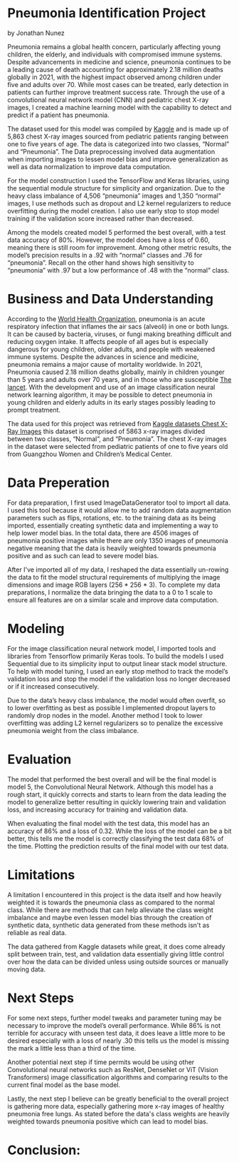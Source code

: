 # Pneumonia Identification Project
by Jonathan Nunez

Pneumonia remains a global health concern, particularly affecting young children, the elderly, and individuals with compromised immune systems. Despite advancements in medicine and science, pneumonia continues to be a leading cause of death accounting for approximately 2.18 million deaths globally in 2021, with the highest impact observed among children under five and adults over 70. While most cases can be treated, early detection in patients can further improve treatment success rate. Through the use of a convolutional neural network model (CNN) and pediatric chest X-ray images, I created a machine learning model with the capability to detect and predict if a patient has pneumonia.

The dataset used for this model was compiled by [Kaggle](https://www.kaggle.com/) and is made up of 5,863 chest X-ray images sourced from pediatric patients ranging between one to five years of age. The data is categorized into two classes, “Normal” and “Pneumonia”. The Data preprocessing involved data augmentation when importing images to lessen model bias and improve generalization as well as data normalization to improve data computation. 

For the model construction I used the TensorFlow and Keras libraries, using the sequential module structure for simplicity and organization. Due to the heavy class imbalance of 4,506 “pneumonia” images and 1,350 “normal” images, I use methods such as dropout and L2 kernel regularizers to reduce overfitting during the model creation. I also use early stop to stop model training if the validation score increased rather than decreased.

Among the models created model 5 performed the best overall, with a test data accuracy of 80%. However, the model does have a loss of 0.60, meaning there is still room for improvement. Among other metric results, the model’s precision results in a .92 with “normal” classes and .76 for “pneumonia”. Recall on the other hand shows high sensitivity to “pneumonia” with .97 but a low performance of .48 with the “normal” class.


# Business and Data Understanding
According to the [World Health Organization](https://www.who.int/health-topics/pneumonia/#tab=tab_1), pneumonia is an acute respiratory infection that inflames the air sacs (alveoli) in one or both lungs. It can be caused by bacteria, viruses, or fungi making breathing difficult and reducing oxygen intake. It affects people of all ages but is especially dangerous for young children, older adults, and people with weakened immune systems. Despite the advances in science and medicine, pneumonia remains a major cause of mortality worldwide. In 2021, Pneumonia caused 2.18 million deaths globally, mainly in children younger than 5 years and adults over 70 years, and in those who are susceptible [The lancet](https://www.thelancet.com/journals/lanres/article/PIIS2213-2600(25)00087-6/fulltext?utm_source). With the development and use of an image classification neural network learning algorithm, it may be possible to detect pneumonia in young children and elderly adults in its early stages possibly leading to prompt treatment.

The data used for this project was retrieved from [Kaggle datasets Chest X-Ray Images](https://www.kaggle.com/datasets/paultimothymooney/chest-xray-pneumonia) this dataset is comprised of 5863 x-ray images divided between two classes, “Normal”, and “Pneumonia”. The chest X-ray images in the dataset were selected from pediatric patients of one to five years old from Guangzhou Women and Children’s Medical Center.


# Data Preperation
For data preparation, I first used ImageDataGenerator tool to import all data. I used this tool because it would allow me to add random data augmentation parameters such as flips, rotations, etc. to the training data as its being imported, essentially creating synthetic data and implementing a way to help lower model bias. In the total data, there are 4506 images of pneumonia positive images while there are only 1350 images of pneumonia negative meaning that the data is heavily weighted towards pneumonia positive and as such can lead to severe model bias.

After I've imported all of my data, I reshaped the data essentially un-rowing the data to fit the model structural requirements of multiplying the image dimensions and image RGB layers (256 * 256 * 3). To complete my data preparations, I normalize the data bringing the data to a 0 to 1 scale to ensure all features are on a similar scale and improve data computation.

# Modeling
For the image classification neural network model, I imported tools and libraries from Tensorflow primarily Keras tools. To build the models I used Sequential due to its simplicity input to output linear stack model structure. To help with model tuning, I used an early stop method to track the model’s validation loss and stop the model if the validation loss no longer decreased or if it increased consecutively.

Due to the data’s heavy class imbalance, the model would often overfit, so to lower overfitting as best as possible I implemented dropout layers to randomly drop nodes in the model. Another method I took to lower overfitting was adding L2 kernel regularizers so to penalize the excessive pneumonia weight from the class imbalance.

# Evaluation
The model that performed the best overall and will be the final model is model 5, the Convolutional Neural Network. Although this model has a rough start, it quickly corrects and starts to learn from the data leading the model to generalize better resulting in quickly lowering train and validation loss, and increasing accuracy for training and validation data.

When evaluating the final model with the test data, this model has an accuracy of 86% and a loss of 0.32. While the loss of the model can be a bit better, this tells me the model is correctly classifying the test data 68% of the time. Plotting the prediction results of the final model with our test data.


# Limitations 
A limitation I encountered in this project is the data itself and how heavily weighted it is towards the pneumonia class as compared to the normal class. While there are methods that can help alleviate the class weight imbalance and maybe even lessen model bias through the creation of synthetic data, synthetic data generated from these methods isn't as reliable as real data.

The data gathered from Kaggle datasets while great, it does come already split between train, test, and validation data essentially giving little control over how the data can be divided unless using outside sources or manually moving data.

# Next Steps
For some next steps, further model tweaks and parameter tuning may be necessary to improve the model’s overall performance. While 86% is not terrible for accuracy with unseen test data, it does leave a little more to be desired especially with a loss of nearly .30 this tells us the model is missing the mark a little less than a third of the time.

Another potential next step if time permits would be using other Convolutional neural networks such as ResNet, DenseNet or ViT (Vision Transformers) image classification algorithms and comparing results to the current final model as the base model.

Lastly, the next step I believe can be greatly beneficial to the overall project is gathering more data, especially gathering more x-ray images of healthy pneumonia free lungs. As stated before the data's class weights are heavily weighted towards pneumonia positive which can lead to model bias.

# Conclusion:


